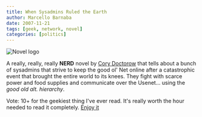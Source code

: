 ```yaml
---
title: When Sysadmins Ruled the Earth
author: Marcello Barnaba
date: 2007-11-21
tags: [geek, network, novel]
categories: [politics]
---
```


![Novel logo](/posts/2007-11-21-when-sysadmins-ruled-the-earth/sysadmins2_1.jpg)

A really, really, really **NERD** novel by [Cory Doctorow][doctorow-archive]
that tells about a bunch of sysadmins that strive to keep the good ol' Net
online after a catastrophic event that brought the entire world to its knees.
They fight with scarce power and food supplies and communicate over the Usenet…
using the *good old alt. hierarchy*.

Vote: 10+ for the geekiest thing I've ever read. It's really worth the hour
needed to read it completely. [Enjoy it][novel-archive]

[doctorow-archive]: https://web.archive.org/web/20110201185322/http://baens-universe.com/authors/Cory_Doctorow
[novel-archive]: https://web.archive.org/web/20110216142848/http://baens-universe.com/articles/when_sysadmins_ruled_the_earth

